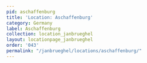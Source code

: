```yaml
---
pid: aschaffenburg
title: 'Location: Aschaffenburg'
category: Germany
label: Aschaffenburg
collection: location_janbrueghel
layout: locationpage_janbrueghel
order: '043'
permalink: "/janbrueghel/locations/aschaffenburg/"
---
```

